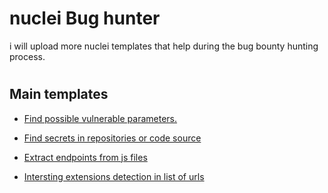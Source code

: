 # nuclei Bug hunter
i will upload more nuclei templates that help during the bug bounty hunting process.
#
## Main templates 

- [Find possible vulnerable parameters.](https://github.com/ayadim/Nuclei-bug-hunter/tree/main/file/Vulnerable-URLS)
- [Find secrets in repositories or code source ](https://github.com/ayadim/Nuclei-bug-hunter/blob/main/file/secrets/extra-secrets.yaml)

- [Extract endpoints from js files ](https://github.com/ayadim/Nuclei-bug-hunter/blob/main/file/web/js/js-endpoint-extractor.yaml)

- [Intersting extensions detection in list of urls](https://github.com/ayadim/Nuclei-bug-hunter/blob/main/file/file-extensions/interstingExtensions.yaml)